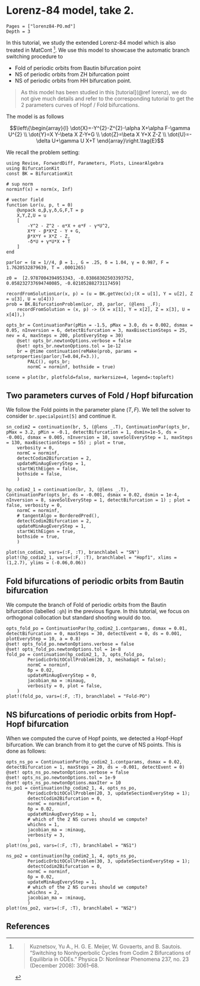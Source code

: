 # Lorenz-84 model, take 2.


```@contents
Pages = ["lorenz84-PO.md"]
Depth = 3
```

In this tutorial, we study the extended Lorenz-84 model which is also treated in MatCont [^Kuznetsov]. We use this model to showcase the automatic branch switching procedure to
- Fold of periodic orbits from Bautin bifurcation point
- NS of periodic orbits from ZH bifurcation point
- NS of periodic orbits from HH bifurcation point.

> As this model has been studied in this [tutorial](@ref lorenz), we do not give much details and refer to the corresponding tutorial to get the 2 parameters curves of Hopf / Fold bifurcations.

The model is as follows

$$\left\{\begin{array}{l}
\dot{X}=-Y^{2}-Z^{2}-\alpha X+\alpha F-\gamma U^{2} \\
\dot{Y}=X Y-\beta X Z-Y+G \\
\dot{Z}=\beta X Y+X Z-Z \\
\dot{U}=-\delta U+\gamma U X+T
\end{array}\right.\tag{E}$$

We recall the problem setting:

```@example LORENZ84V2
using Revise, ForwardDiff, Parameters, Plots, LinearAlgebra
using BifurcationKit
const BK = BifurcationKit

# sup norm
norminf(x) = norm(x, Inf)

# vector field
function Lor(u, p, t = 0)
	@unpack α,β,γ,δ,G,F,T = p
	X,Y,Z,U = u
	[
		-Y^2 - Z^2 - α*X + α*F - γ*U^2,
		X*Y - β*X*Z - Y + G,
		β*X*Y + X*Z - Z,
		-δ*U + γ*U*X + T
	]
end

parlor = (α = 1//4, β = 1., G = .25, δ = 1.04, γ = 0.987, F = 1.7620532879639, T = .0001265)

z0 =  [2.9787004394953343, -0.03868302503393752,  0.058232737694740085, -0.02105288273117459]

recordFromSolutionLor(x, p) = (u = BK.getVec(x);(X = u[1], Y = u[2], Z = u[3], U = u[4]))
prob = BK.BifurcationProblem(Lor, z0, parlor, (@lens _.F);
	recordFromSolution = (x, p) -> (X = x[1], Y = x[2], Z = x[3], U = x[4]),)

opts_br = ContinuationPar(pMin = -1.5, pMax = 3.0, ds = 0.002, dsmax = 0.05, nInversion = 6, detectBifurcation = 3, maxBisectionSteps = 25, nev = 4, maxSteps = 200, plotEveryStep = 30)
	@set! opts_br.newtonOptions.verbose = false
	@set! opts_br.newtonOptions.tol = 1e-12
	br = @time continuation(reMake(prob, params = setproperties(parlor;T=0.04,F=3.)),
	 	PALC(), opts_br;
		normC = norminf, bothside = true)

scene = plot(br, plotfold=false, markersize=4, legend=:topleft)
```

## Two parameters curves of Fold / Hopf bifurcation

We follow the Fold points in the parameter plane $(T,F)$. We tell the solver to consider `br.specialpoint[5]` and continue it.

```@example LORENZ84V2
sn_codim2 = continuation(br, 5, (@lens _.T), ContinuationPar(opts_br, pMax = 3.2, pMin = -0.1, detectBifurcation = 1, dsmin=1e-5, ds = -0.001, dsmax = 0.005, nInversion = 10, saveSolEveryStep = 1, maxSteps = 130, maxBisectionSteps = 55) ; plot = true,
	verbosity = 0,
	normC = norminf,
	detectCodim2Bifurcation = 2,
	updateMinAugEveryStep = 1,
	startWithEigen = false,
	bothside = false,
	)

hp_codim2_1 = continuation(br, 3, (@lens _.T), ContinuationPar(opts_br, ds = -0.001, dsmax = 0.02, dsmin = 1e-4, nInversion = 8, saveSolEveryStep = 1, detectBifurcation = 1) ; plot = false, verbosity = 0,
	normC = norminf,
	# tangentAlgo = BorderedPred(),
	detectCodim2Bifurcation = 2,
	updateMinAugEveryStep = 1,
	startWithEigen = true,
	bothside = true,
	)

plot(sn_codim2, vars=(:F, :T), branchlabel = "SN")
plot!(hp_codim2_1, vars=(:F, :T), branchlabel = "Hopf1", xlims = (1,2.7), ylims = (-0.06,0.06))
```

## Fold bifurcations of periodic orbits from Bautin bifurcation

We compute the branch of Fold of periodic orbits from the Bautin bifurcation (labelled `:gh`) in the previous figure. In this tutorial, we focus on orthogonal collocation but standard shooting would do too.

```@example LORENZ84V2
opts_fold_po = ContinuationPar(hp_codim2_1.contparams, dsmax = 0.01, detectBifurcation = 0, maxSteps = 30, detectEvent = 0, ds = 0.001, plotEveryStep = 10, a = 0.8)
@set! opts_fold_po.newtonOptions.verbose = false
@set! opts_fold_po.newtonOptions.tol = 1e-8
fold_po = continuation(hp_codim2_1, 3, opts_fold_po, 
		PeriodicOrbitOCollProblem(20, 3, meshadapt = false);
		normC = norminf,
		δp = 0.02,
		updateMinAugEveryStep = 0,
		jacobian_ma = :minaug,
		verbosity = 0, plot = false,
	)
plot!(fold_po, vars=(:F, :T), branchlabel = "Fold-PO")
```

## NS bifurcations of periodic orbits from Hopf-Hopf bifurcation

When we computed the curve of Hopf points, we detected a Hopf-Hopf bifurcation. We can branch from it to get the curve of NS points. This is done as follows:

```@example LORENZ84V2
opts_ns_po = ContinuationPar(hp_codim2_1.contparams, dsmax = 0.02, detectBifurcation = 1, maxSteps = 20, ds = -0.001, detectEvent = 0)
@set! opts_ns_po.newtonOptions.verbose = false
@set! opts_ns_po.newtonOptions.tol = 1e-9
@set! opts_ns_po.newtonOptions.maxIter = 10
ns_po1 = continuation(hp_codim2_1, 4, opts_ns_po, 
		PeriodicOrbitOCollProblem(20, 3, updateSectionEveryStep = 1);
		detectCodim2Bifurcation = 0,
		normC = norminf,
		δp = 0.02,
		updateMinAugEveryStep = 1,
		# which of the 2 NS curves should we compute?
		whichns = 1,
		jacobian_ma = :minaug,
		verbosity = 3,
		)
plot!(ns_po1, vars=(:F, :T), branchlabel = "NS1")
```

```@example LORENZ84V2
ns_po2 = continuation(hp_codim2_1, 4, opts_ns_po, 
		PeriodicOrbitOCollProblem(30, 3, updateSectionEveryStep = 1);
		detectCodim2Bifurcation = 0,
		normC = norminf,
		δp = 0.02,
		updateMinAugEveryStep = 1,
		# which of the 2 NS curves should we compute?
		whichns = 2,
		jacobian_ma = :minaug,
		)
plot!(ns_po2, vars=(:F, :T), branchlabel = "NS2")
```

## References

[^Kuznetsov]:> Kuznetsov, Yu A., H. G. E. Meijer, W. Govaerts, and B. Sautois. “Switching to Nonhyperbolic Cycles from Codim 2 Bifurcations of Equilibria in ODEs.” Physica D: Nonlinear Phenomena 237, no. 23 (December 2008): 3061–68.
